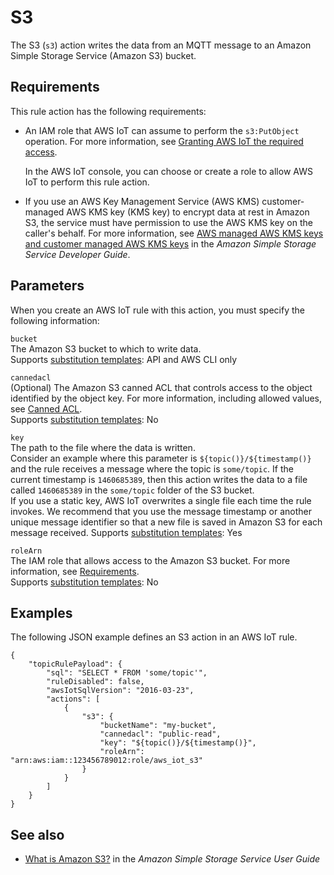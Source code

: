 # S3<a name="s3-rule-action"></a>

The S3 \(`s3`\) action writes the data from an MQTT message to an Amazon Simple Storage Service \(Amazon S3\) bucket\. 

## Requirements<a name="s3-rule-action-requirements"></a>

This rule action has the following requirements:
+ An IAM role that AWS IoT can assume to perform the `s3:PutObject` operation\. For more information, see [Granting AWS IoT the required access](iot-create-role.md)\.

  In the AWS IoT console, you can choose or create a role to allow AWS IoT to perform this rule action\.
+ If you use an AWS Key Management Service \(AWS KMS\) customer\-managed AWS KMS key \(KMS key\) to encrypt data at rest in Amazon S3, the service must have permission to use the AWS KMS key on the caller's behalf\. For more information, see [AWS managed AWS KMS keys and customer managed AWS KMS keys](https://docs.aws.amazon.com/AmazonS3/latest/dev/UsingKMSEncryption.html#aws-managed-customer-managed-cmks) in the *Amazon Simple Storage Service Developer Guide*\.

## Parameters<a name="s3-rule-action-parameters"></a>

When you create an AWS IoT rule with this action, you must specify the following information:

`bucket`  
The Amazon S3 bucket to which to write data\.  
Supports [substitution templates](iot-substitution-templates.md): API and AWS CLI only

`cannedacl`  
\(Optional\) The Amazon S3 canned ACL that controls access to the object identified by the object key\. For more information, including allowed values, see [Canned ACL](https://docs.aws.amazon.com/AmazonS3/latest/dev/acl-overview.html#canned-acl)\.   
Supports [substitution templates](iot-substitution-templates.md): No

`key`  
The path to the file where the data is written\.  
Consider an example where this parameter is `${topic()}/${timestamp()}` and the rule receives a message where the topic is `some/topic`\. If the current timestamp is `1460685389`, then this action writes the data to a file called `1460685389` in the `some/topic` folder of the S3 bucket\.  
If you use a static key, AWS IoT overwrites a single file each time the rule invokes\. We recommend that you use the message timestamp or another unique message identifier so that a new file is saved in Amazon S3 for each message received\.
Supports [substitution templates](iot-substitution-templates.md): Yes

`roleArn`  
The IAM role that allows access to the Amazon S3 bucket\. For more information, see [Requirements](#s3-rule-action-requirements)\.  
Supports [substitution templates](iot-substitution-templates.md): No

## Examples<a name="s3-rule-action-examples"></a>

The following JSON example defines an S3 action in an AWS IoT rule\.

```
{
    "topicRulePayload": {
        "sql": "SELECT * FROM 'some/topic'", 
        "ruleDisabled": false, 
        "awsIotSqlVersion": "2016-03-23",
        "actions": [
            {
                "s3": {
                    "bucketName": "my-bucket", 
                    "cannedacl": "public-read",
                    "key": "${topic()}/${timestamp()}",
                    "roleArn": "arn:aws:iam::123456789012:role/aws_iot_s3"
                }
            }
        ]
    }
}
```

## See also<a name="s3-rule-action-see-also"></a>
+ [What is Amazon S3?](https://docs.aws.amazon.com/AmazonS3/latest/dev/) in the *Amazon Simple Storage Service User Guide*